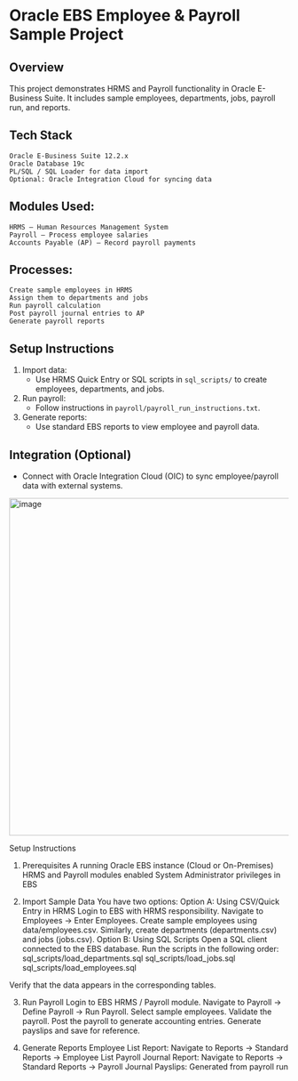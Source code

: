 # Oracle EBS Employee & Payroll Sample Project

## Overview
This project demonstrates HRMS and Payroll functionality in Oracle E-Business Suite. It includes sample employees, departments, jobs, payroll run, and reports.
## Tech Stack
    Oracle E-Business Suite 12.2.x
    Oracle Database 19c
    PL/SQL / SQL Loader for data import
    Optional: Oracle Integration Cloud for syncing data


## Modules Used:
    HRMS – Human Resources Management System
    Payroll – Process employee salaries
    Accounts Payable (AP) – Record payroll payments

## Processes:
    Create sample employees in HRMS
    Assign them to departments and jobs
    Run payroll calculation
    Post payroll journal entries to AP
    Generate payroll reports

## Setup Instructions

1. Import data:
   - Use HRMS Quick Entry or SQL scripts in `sql_scripts/` to create employees, departments, and jobs.
2. Run payroll:
   - Follow instructions in `payroll/payroll_run_instructions.txt`.
3. Generate reports:
   - Use standard EBS reports to view employee and payroll data.

## Integration (Optional)
- Connect with Oracle Integration Cloud (OIC) to sync employee/payroll data with external systems.
  
<img width="732" height="607" alt="image" src="https://github.com/user-attachments/assets/207815ed-f1d4-4487-b361-c25186610784" />

Setup Instructions
1. Prerequisites
    A running Oracle EBS instance (Cloud or On-Premises)
    HRMS and Payroll modules enabled
    System Administrator privileges in EBS

2. Import Sample Data
    You have two options:
    Option A: Using CSV/Quick Entry in HRMS
    Login to EBS with HRMS responsibility.
    Navigate to Employees → Enter Employees.
    Create sample employees using data/employees.csv.
    Similarly, create departments (departments.csv) and jobs (jobs.csv).
    Option B: Using SQL Scripts
    Open a SQL client connected to the EBS database.
    Run the scripts in the following order:
    sql_scripts/load_departments.sql
    sql_scripts/load_jobs.sql
    sql_scripts/load_employees.sql

Verify that the data appears in the corresponding tables.

3. Run Payroll
    Login to EBS HRMS / Payroll module.
    Navigate to Payroll → Define Payroll → Run Payroll.
    Select sample employees.
    Validate the payroll.
    Post the payroll to generate accounting entries.
    Generate payslips and save for reference.

4. Generate Reports
    Employee List Report: Navigate to Reports → Standard Reports → Employee List
    Payroll Journal Report: Navigate to Reports → Standard Reports → Payroll Journal
    Payslips: Generated from payroll run

